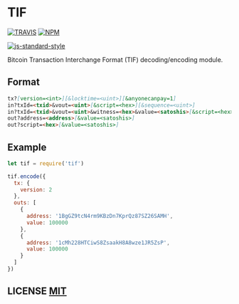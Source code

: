 # TIF

[![TRAVIS](https://secure.travis-ci.org/bitcoinjs/tif.png)](http://travis-ci.org/bitcoinjs/tif)
[![NPM](http://img.shields.io/npm/v/tif.svg)](https://www.npmjs.org/package/tif)

[![js-standard-style](https://cdn.rawgit.com/feross/standard/master/badge.svg)](https://github.com/feross/standard)

Bitcoin Transaction Interchange Format (TIF) decoding/encoding module.


## Format

``` markdown
tx?[version=<int>][&locktime=<uint>][&anyonecanpay=1]
in?txId=<txid>&vout=<uint>[&script=<hex>][&sequence=<uint>]
in?txId=<txid>&vout=<uint>&witness=<hex>&value=<satoshis>[&script=<hex>][&sequence=<uint>]
out?address=<address>[&value=<satoshis>]
out?script=<hex>[&value=<satoshis>]
```


## Example

``` javascript
let tif = require('tif')

tif.encode({
  tx: {
    version: 2
  },
  outs: [
    {
      address: '1BgGZ9tcN4rm9KBzDn7KprQz87SZ26SAMH',
      value: 100000
    },
    {
      address: '1cMh228HTCiwS8ZsaakH8A8wze1JR5ZsP',
      value: 100000
    }
  ]
})
```

## LICENSE [MIT](LICENSE)
